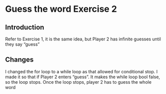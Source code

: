 # Guess the word Exercise 2
## Introduction
Refer to Exercise 1, it is the same idea, but Player 2 has infinite guesses until they say “guess”
## Changes
I changed the for loop to a while loop as that allowed for conditional stop. I made it so that if Player 2 enters “guess”. It makes the while loop bool false, so the loop stops. Once the loop stops, player 2 has to guess the whole word
